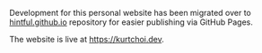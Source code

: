 Development for this personal website has been migrated over to [hintful.github.io](https://github.com/Hintful/hintful.github.io) repository for easier publishing via GitHub Pages.

The website is live at https://kurtchoi.dev.
